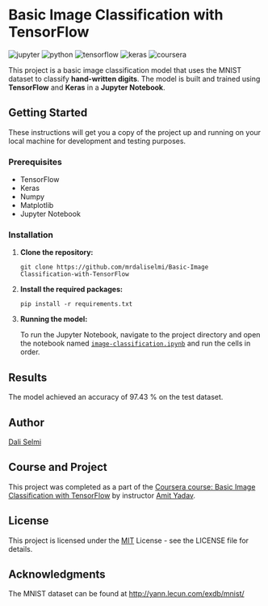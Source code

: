 # Basic Image Classification with TensorFlow
![jupyter](https://img.shields.io/badge/Jupyter-F37626.svg?&style=for-the-badge&logo=Jupyter&logoColor=white)
![python](https://img.shields.io/badge/Python-FFD43B?style=for-the-badge&logo=python&logoColor=blue)
![tensorflow](https://img.shields.io/badge/TensorFlow-FF6F00?style=for-the-badge&logo=tensorflow&logoColor=white)
![keras](https://img.shields.io/badge/Keras-FF0000?style=for-the-badge&logo=keras&logoColor=white)
![coursera](https://img.shields.io/badge/Coursera-0056D2?style=for-the-badge&logo=Coursera&logoColor=white)

This project is a basic image classification model that uses the MNIST dataset to classify **hand-written digits**. The model is built and trained using **TensorFlow** and **Keras** in a **Jupyter Notebook**.

## Getting Started

These instructions will get you a copy of the project up and running on your local machine for development and testing purposes.

### Prerequisites

- TensorFlow
- Keras
- Numpy
- Matplotlib
- Jupyter Notebook

### Installation

1. **Clone the repository:**

   `git clone https://github.com/mrdaliselmi/Basic-Image Classification-with-TensorFlow`
2. **Install the required packages:**

   `pip install -r requirements.txt`
3. **Running the model:**

   To run the Jupyter Notebook, navigate to the project directory and open the notebook named [`image-classification.ipynb`](image-classification.ipynb) and run the cells in order.

## Results

The model achieved an accuracy of 97.43 % on the test dataset.

## Author

[Dali Selmi](https://github.com/mrdaliselmi)

## Course and Project

This project was completed as a part of the [Coursera course: Basic Image Classification with TensorFlow](https://www.coursera.org/projects/tensorflow-beginner-basic-image-classification) by instructor [Amit Yadav](https://www.linkedin.com/in/am1tyadav/).

## License

This project is licensed under the [MIT](LICENSE) License - see the LICENSE file for details.

## Acknowledgments
The MNIST dataset can be found at http://yann.lecun.com/exdb/mnist/